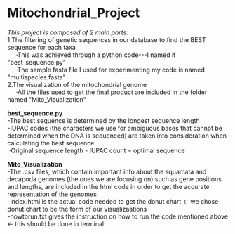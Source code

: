 # Mitochondrial_Project

*This project is composed of 2 main parts:* <br />
  1.The filtering of genetic sequences in our database to find the BEST sequence for each taxa <br />
      ·This was achieved through a python code---I named it "best_sequence.py"<br />
      ·The sample fasta file I used for experimenting my code is named "multispecies.fasta" <br />
  2.The visualization of the mitochondrial genome <br />
      ·All the files used to get the final product are included in the folder named "Mito_Visualization"<br />
      

**best_sequence.py** <br />
-The best sequence is determined by the longest sequence length <br />
-IUPAC codes (the characters we use for ambiguous bases that cannot be determined when the DNA is sequenced) are taken into consideration when calculating the best sequence <br />
  ·Original sequence length - IUPAC count = optimal sequence <br />
  
**Mito_Visualization** <br />
-The .csv files, which contain important info about the squamata and decapoda genomes (the ones we are focusing on) such as gene positions and lengths, are included in the html code in order to get the accurate representation of the genomes <br />
-index.html is the actual code needed to get the donut chart ← we chose donut chart to be the form of our visualizaations <br />
-howtorun.txt gives the instruction on how to run the code mentioned above ← this should be done in terminal 


